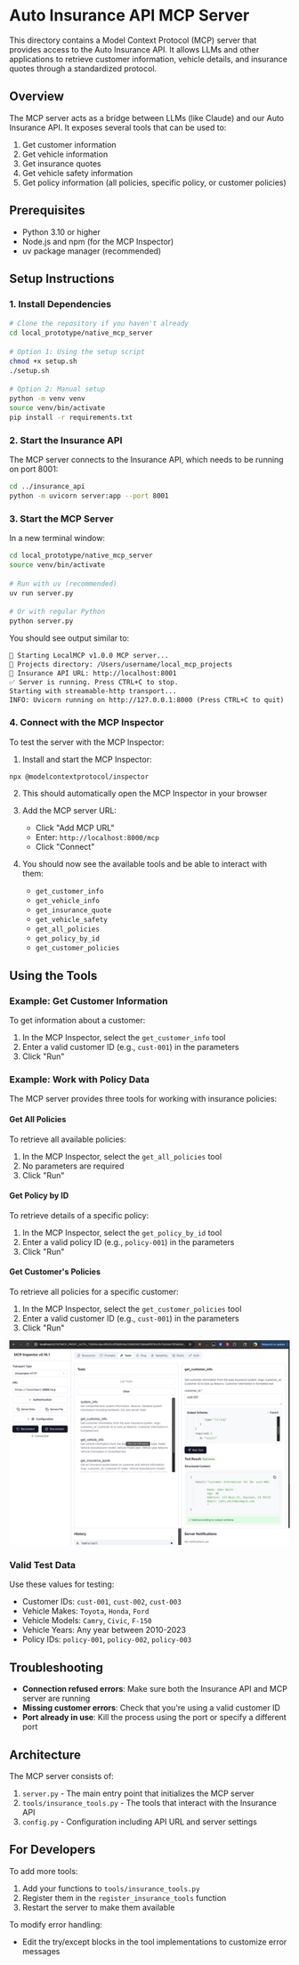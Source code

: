 # Auto Insurance API MCP Server

This directory contains a Model Context Protocol (MCP) server that provides access to the Auto Insurance API. It allows LLMs and other applications to retrieve customer information, vehicle details, and insurance quotes through a standardized protocol.

## Overview

The MCP server acts as a bridge between LLMs (like Claude) and our Auto Insurance API. It exposes several tools that can be used to:

1. Get customer information
2. Get vehicle information
3. Get insurance quotes
4. Get vehicle safety information
5. Get policy information (all policies, specific policy, or customer policies)

## Prerequisites

- Python 3.10 or higher
- Node.js and npm (for the MCP Inspector)
- uv package manager (recommended)

## Setup Instructions

### 1. Install Dependencies

```bash
# Clone the repository if you haven't already
cd local_prototype/native_mcp_server

# Option 1: Using the setup script
chmod +x setup.sh
./setup.sh

# Option 2: Manual setup
python -m venv venv
source venv/bin/activate
pip install -r requirements.txt
```

### 2. Start the Insurance API

The MCP server connects to the Insurance API, which needs to be running on port 8001:

```bash
cd ../insurance_api
python -m uvicorn server:app --port 8001
```

### 3. Start the MCP Server

In a new terminal window:

```bash
cd local_prototype/native_mcp_server
source venv/bin/activate

# Run with uv (recommended)
uv run server.py

# Or with regular Python
python server.py
```

You should see output similar to:
```
🚀 Starting LocalMCP v1.0.0 MCP server...
📂 Projects directory: /Users/username/local_mcp_projects
🔌 Insurance API URL: http://localhost:8001
✅ Server is running. Press CTRL+C to stop.
Starting with streamable-http transport...
INFO: Uvicorn running on http://127.0.0.1:8000 (Press CTRL+C to quit)
```

### 4. Connect with the MCP Inspector

To test the server with the MCP Inspector:

1. Install and start the MCP Inspector:
```bash
npx @modelcontextprotocol/inspector
```

2. This should automatically open the MCP Inspector in your browser

3. Add the MCP server URL:
   - Click "Add MCP URL"
   - Enter: `http://localhost:8000/mcp`
   - Click "Connect"

4. You should now see the available tools and be able to interact with them:
   - `get_customer_info`
   - `get_vehicle_info`
   - `get_insurance_quote`
   - `get_vehicle_safety`
   - `get_all_policies`
   - `get_policy_by_id`
   - `get_customer_policies`

## Using the Tools

### Example: Get Customer Information

To get information about a customer:

1. In the MCP Inspector, select the `get_customer_info` tool
2. Enter a valid customer ID (e.g., `cust-001`) in the parameters
3. Click "Run"

### Example: Work with Policy Data

The MCP server provides three tools for working with insurance policies:

#### Get All Policies

To retrieve all available policies:

1. In the MCP Inspector, select the `get_all_policies` tool
2. No parameters are required
3. Click "Run"

#### Get Policy by ID

To retrieve details of a specific policy:

1. In the MCP Inspector, select the `get_policy_by_id` tool
2. Enter a valid policy ID (e.g., `policy-001`) in the parameters
3. Click "Run"

#### Get Customer's Policies

To retrieve all policies for a specific customer:

1. In the MCP Inspector, select the `get_customer_policies` tool
2. Enter a valid customer ID (e.g., `cust-001`) in the parameters
3. Click "Run"

![Example of get_customer_info tool call](local_mcp_call.png)

### Valid Test Data

Use these values for testing:

- Customer IDs: `cust-001`, `cust-002`, `cust-003`
- Vehicle Makes: `Toyota`, `Honda`, `Ford`
- Vehicle Models: `Camry`, `Civic`, `F-150`
- Vehicle Years: Any year between 2010-2023
- Policy IDs: `policy-001`, `policy-002`, `policy-003`

## Troubleshooting

- **Connection refused errors**: Make sure both the Insurance API and MCP server are running
- **Missing customer errors**: Check that you're using a valid customer ID
- **Port already in use**: Kill the process using the port or specify a different port

## Architecture

The MCP server consists of:

1. `server.py` - The main entry point that initializes the MCP server
2. `tools/insurance_tools.py` - The tools that interact with the Insurance API
3. `config.py` - Configuration including API URL and server settings

## For Developers

To add more tools:

1. Add your functions to `tools/insurance_tools.py`
2. Register them in the `register_insurance_tools` function
3. Restart the server to make them available

To modify error handling:

- Edit the try/except blocks in the tool implementations to customize error messages